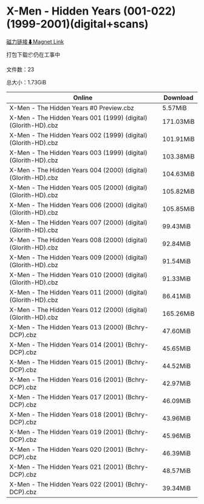 # X-Men - Hidden Years (001-022)(1999-2001)(digital+scans)

[磁力链接⬇Magnet Link](magnet:?xt=urn:btih:e0e79ce15142e65cd92a47e922e533fea3d29498&dn=X-Men%20-%20Hidden%20Years%20%28001-022%29%281999-2001%29%28digital%2Bscans%29)

打包下载📦仍在工事中

文件数：23

总大小：1.73GiB

Online | Download
--- | ---
X-Men - The Hidden Years #0 Preview.cbz | 5.57MiB
X-Men - The Hidden Years 001 (1999) (digital) (Glorith-HD).cbz | 171.03MiB
X-Men - The Hidden Years 002 (1999) (digital) (Glorith-HD).cbz | 101.91MiB
X-Men - The Hidden Years 003 (1999) (digital) (Glorith-HD).cbz | 103.38MiB
X-Men - The Hidden Years 004 (2000) (digital) (Glorith-HD).cbz | 104.63MiB
X-Men - The Hidden Years 005 (2000) (digital) (Glorith-HD).cbz | 105.82MiB
X-Men - The Hidden Years 006 (2000) (digital) (Glorith-HD).cbz | 105.85MiB
X-Men - The Hidden Years 007 (2000) (digital) (Glorith-HD).cbz | 99.43MiB
X-Men - The Hidden Years 008 (2000) (digital) (Glorith-HD).cbz | 92.84MiB
X-Men - The Hidden Years 009 (2000) (digital) (Glorith-HD).cbz | 91.54MiB
X-Men - The Hidden Years 010 (2000) (digital) (Glorith-HD).cbz | 91.33MiB
X-Men - The Hidden Years 011 (2000) (digital) (Glorith-HD).cbz | 86.41MiB
X-Men - The Hidden Years 012 (2000) (digital) (Glorith-HD).cbz | 165.26MiB
X-Men - The Hidden Years 013 (2000) (Bchry-DCP).cbz | 47.60MiB
X-Men - The Hidden Years 014 (2001) (Bchry-DCP).cbz | 45.65MiB
X-Men - The Hidden Years 015 (2001) (Bchry-DCP).cbz | 44.52MiB
X-Men - The Hidden Years 016 (2001) (Bchry-DCP).cbz | 42.97MiB
X-Men - The Hidden Years 017 (2001) (Bchry-DCP).cbz | 46.09MiB
X-Men - The Hidden Years 018 (2001) (Bchry-DCP).cbz | 43.96MiB
X-Men - The Hidden Years 019 (2001) (Bchry-DCP).cbz | 45.96MiB
X-Men - The Hidden Years 020 (2001) (Bchry-DCP).cbz | 46.39MiB
X-Men - The Hidden Years 021 (2001) (Bchry-DCP).cbz | 48.57MiB
X-Men - The Hidden Years 022 (2001) (Bchry-DCP).cbz | 39.34MiB